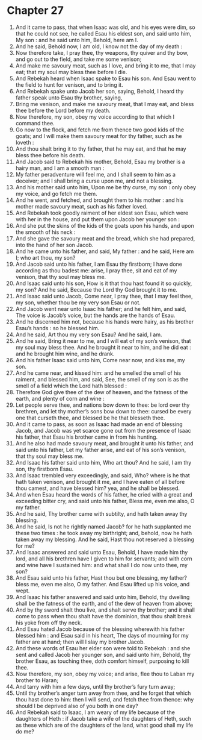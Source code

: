 # Chapter 27

1. And it came to pass, that when Isaac was old, and his eyes were dim, so that he could not see, he called Esau his eldest son, and said unto him, My son : and he said unto him, Behold, here am I.
2. And he said, Behold now, I am old, I know not the day of my death :
3. Now therefore take, I pray thee, thy weapons, thy quiver and thy bow, and go out to the field, and take me some venison;
4. And make me savoury meat, such as I love, and bring it to me, that I may eat; that my soul may bless thee before I die.
5. And Rebekah heard when Isaac spake to Esau his son. And Esau went to the field to hunt for venison, and to bring it.
6. And Rebekah spake unto Jacob her son, saying, Behold, I heard thy father speak unto Esau thy brother, saying,
7. Bring me venison, and make me savoury meat, that I may eat, and bless thee before the Lord before my death.
8. Now therefore, my son, obey my voice according to that which I command thee.
9. Go now to the flock, and fetch me from thence two good kids of the goats; and I will make them savoury meat for thy father, such as he loveth :
10. And thou shalt bring it to thy father, that he may eat, and that he may bless thee before his death.
11. And Jacob said to Rebekah his mother, Behold, Esau my brother is a hairy man, and I am a smooth man :
12. My father peradventure will feel me, and I shall seem to him as a deceiver; and I shall bring a curse upon me, and not a blessing.
13. And his mother said unto him, Upon me be thy curse, my son : only obey my voice, and go fetch me them.
14. And he went, and fetched, and brought them to his mother : and his mother made savoury meat, such as his father loved.
15. And Rebekah took goodly raiment of her eldest son Esau, which were with her in the house, and put them upon Jacob her younger son :
16. And she put the skins of the kids of the goats upon his hands, and upon the smooth of his neck :
17. And she gave the savoury meat and the bread, which she had prepared, into the hand of her son Jacob.
18. And he came unto his father, and said, My father : and he said, Here am I; who art thou, my son?
19. And Jacob said unto his father, I am Esau thy firstborn; I have done according as thou badest me: arise, I pray thee, sit and eat of my venison, that thy soul may bless me.
20. And Isaac said unto his son, How is it that thou hast found it so quickly, my son? And he said, Because the Lord thy God brought it to me.
21. And Isaac said unto Jacob, Come near, I pray thee, that I may feel thee, my son, whether thou be my very son Esau or not.
22. And Jacob went near unto Isaac his father; and he felt him, and said, The voice is Jacob’s voice, but the hands are the hands of Esau.
23. And he discerned him not, because his hands were hairy, as his brother Esau’s hands : so he blessed him.
24. And he said, Art thou my very son Esau? And he said, I am.
25. And he said, Bring it near to me, and I will eat of my son’s venison, that my soul may bless thee. And he brought it near to him, and he did eat : and he brought him wine, and he drank.
26. And his father Isaac said unto him, Come near now, and kiss me, my son.
27. And he came near, and kissed him: and he smelled the smell of his raiment, and blessed him, and said, See, the smell of my son is as the smell of a field which the Lord hath blessed :
28. Therefore God give thee of the dew of heaven, and the fatness of the earth, and plenty of corn and wine :
29. Let people serve thee, and nations bow down to thee: be lord over thy brethren, and let thy mother’s sons bow down to thee: cursed be every one that curseth thee, and blessed be he that blesseth thee.
30. And it came to pass, as soon as Isaac had made an end of blessing Jacob, and Jacob was yet scarce gone out from the presence of Isaac his father, that Esau his brother came in from his hunting.
31. And he also had made savoury meat, and brought it unto his father, and said unto his father, Let my father arise, and eat of his son’s venison, that thy soul may bless me.
32. And Isaac his father said unto him, Who art thou? And he said, I am thy son, thy firstborn Esau.
33. And Isaac trembled very exceedingly, and said, Who? where is he that hath taken venison, and brought it me, and I have eaten of all before thou camest, and have blessed him? yea, and he shall be blessed.
34. And when Esau heard the words of his father, he cried with a great and exceeding bitter cry, and said unto his father, Bless me, even me also, O my father.
35. And he said, Thy brother came with subtilty, and hath taken away thy blessing.
36. And he said, Is not he rightly named Jacob? for he hath supplanted me these two times : he took away my birthright; and, behold, now he hath taken away my blessing. And he said, Hast thou not reserved a blessing for me?
37. And Isaac answered and said unto Esau, Behold, I have made him thy lord, and all his brethren have I given to him for servants; and with corn and wine have I sustained him: and what shall I do now unto thee, my son?
38. And Esau said unto his father, Hast thou but one blessing, my father? bless me, even me also, O my father. And Esau lifted up his voice, and wept.
39. And Isaac his father answered and said unto him, Behold, thy dwelling shall be the fatness of the earth, and of the dew of heaven from above;
40. And by thy sword shalt thou live, and shalt serve thy brother; and it shall come to pass when thou shalt have the dominion, that thou shalt break his yoke from off thy neck.
41. And Esau hated Jacob because of the blessing wherewith his father blessed him : and Esau said in his heart, The days of mourning for my father are at hand; then will I slay my brother Jacob.
42. And these words of Esau her elder son were told to Rebekah : and she sent and called Jacob her younger son, and said unto him, Behold, thy brother Esau, as touching thee, doth comfort himself, purposing to kill thee.
43. Now therefore, my son, obey my voice; and arise, flee thou to Laban my brother to Haran;
44. And tarry with him a few days, until thy brother’s fury turn away;
45. Until thy brother’s anger turn away from thee, and he forget that which thou hast done to him: then I will send, and fetch thee from thence: why should I be deprived also of you both in one day?
46. And Rebekah said to Isaac, I am weary of my life because of the daughters of Heth : if Jacob take a wife of the daughters of Heth, such as these which are of the daughters of the land, what good shall my life do me?

